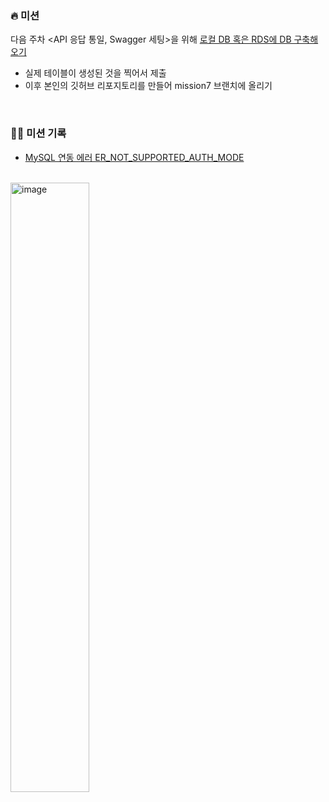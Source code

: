 ### 🔥 미션

다음 주차 <API 응답 통일, Swagger 세팅>을 위해 <ins>로컬 DB 혹은 RDS에 DB 구축해오기</ins>

-   실제 테이블이 생성된 것을 찍어서 제출
-   이후 본인의 깃허브 리포지토리를 만들어 mission7 브랜치에 올리기

<br>

### 💪🏻 미션 기록

-   [MySQL 연동 에러 ER_NOT_SUPPORTED_AUTH_MODE](https://github.com/mzeong/Study/blob/main/Node.js/%5BError%5D%20MySQL%20%EC%97%B0%EB%8F%99%20%EC%97%90%EB%9F%AC%20ER_NOT_SUPPORTED_AUTH_MODE.md)

<br>

<img width="50%" alt="image" src="https://github.com/mzeong/Study/assets/70924556/65b74deb-e916-4e6d-8574-5c1de4e23210">
